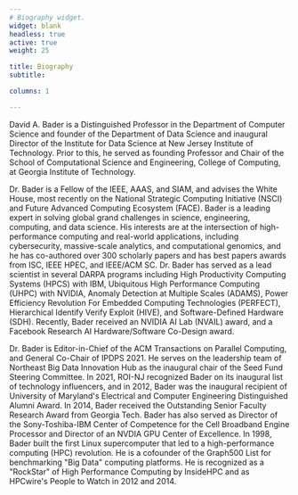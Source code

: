 ```yaml
---
# Biography widget.
widget: blank
headless: true
active: true 
weight: 25

title: Biography
subtitle:

columns: 1

---
```


David A. Bader is a Distinguished Professor in the Department of
Computer Science and founder of the Department of Data Science and
inaugural Director of the Institute for Data Science at New Jersey
Institute of Technology.  Prior to this, he served as founding
Professor and Chair of the School of Computational Science and
Engineering, College of Computing, at Georgia Institute of Technology.

Dr. Bader is a Fellow of the IEEE, AAAS, and SIAM, and advises the
White House, most recently on the National Strategic Computing
Initiative (NSCI) and Future Advanced Computing Ecosystem
(FACE). Bader is a leading expert in solving global grand challenges
in science, engineering, computing, and data science. His interests
are at the intersection of high-performance computing and real-world
applications, including cybersecurity, massive-scale analytics, and
computational genomics, and he has co-authored over 300 scholarly
papers and has best papers awards from ISC, IEEE HPEC, and IEEE/ACM
SC.  Dr. Bader has served as a lead scientist in several DARPA
programs including High Productivity Computing Systems (HPCS) with
IBM, Ubiquitous High Performance Computing (UHPC) with NVIDIA, Anomaly
Detection at Multiple Scales (ADAMS), Power Efficiency Revolution For
Embedded Computing Technologies (PERFECT), Hierarchical Identify
Verify Exploit (HIVE), and Software-Defined Hardware (SDH). Recently,
Bader received an NVIDIA AI Lab (NVAIL) award, and a Facebook Research
AI Hardware/Software Co-Design award.

Dr. Bader is Editor-in-Chief of the ACM Transactions on Parallel
Computing, and General Co-Chair of IPDPS 2021. He serves on the
leadership team of Northeast Big Data Innovation Hub as the inaugural
chair of the Seed Fund Steering Committee.  In 2021, ROI-NJ recognized
Bader on its inaugural list of technology influencers, and in 2012,
Bader was the inaugural recipient of University of Maryland's
Electrical and Computer Engineering Distinguished Alumni Award.  In
2014, Bader received the Outstanding Senior Faculty Research Award
from Georgia Tech. Bader has also served as Director of the
Sony-Toshiba-IBM Center of Competence for the Cell Broadband Engine
Processor and Director of an NVDIA GPU Center of Excellence. In 1998,
Bader built the first Linux supercomputer that led to a
high-performance computing (HPC) revolution. He is a cofounder of the
Graph500 List for benchmarking "Big Data" computing platforms. He is
recognized as a "RockStar" of High Performance Computing by InsideHPC
and as HPCwire's People to Watch in 2012 and 2014.
